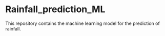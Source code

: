 # Rainfall_prediction_ML
This repository contains the machine learning model for the prediction of rainfall.
